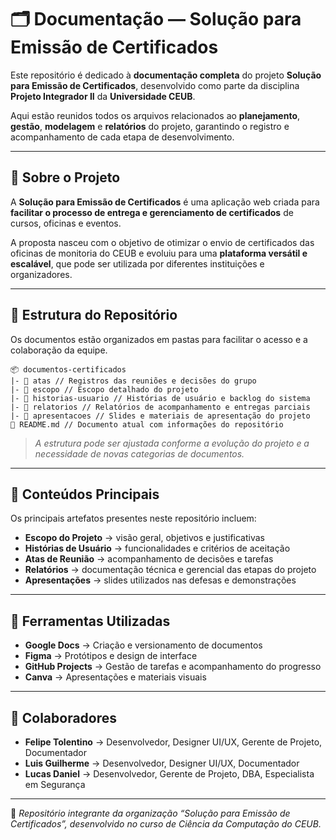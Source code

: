 # 🗂️ Documentação — Solução para Emissão de Certificados

Este repositório é dedicado à **documentação completa** do projeto **Solução para Emissão de Certificados**, desenvolvido como parte da disciplina **Projeto Integrador II** da **Universidade CEUB**.  

Aqui estão reunidos todos os arquivos relacionados ao **planejamento**, **gestão**, **modelagem** e **relatórios** do projeto, garantindo o registro e acompanhamento de cada etapa de desenvolvimento.

---

## 📖 Sobre o Projeto

A **Solução para Emissão de Certificados** é uma aplicação web criada para **facilitar o processo de entrega e gerenciamento de certificados** de cursos, oficinas e eventos.  

A proposta nasceu com o objetivo de otimizar o envio de certificados das oficinas de monitoria do CEUB e evoluiu para uma **plataforma versátil e escalável**, que pode ser utilizada por diferentes instituições e organizadores.

---

## 🧩 Estrutura do Repositório

Os documentos estão organizados em pastas para facilitar o acesso e a colaboração da equipe.

```
📦 documentos-certificados
|- 📂 atas // Registros das reuniões e decisões do grupo
|- 📂 escopo // Escopo detalhado do projeto
|- 📂 historias-usuario // Histórias de usuário e backlog do sistema
|- 📂 relatorios // Relatórios de acompanhamento e entregas parciais
|- 📂 apresentacoes // Slides e materiais de apresentação do projeto
📜 README.md // Documento atual com informações do repositório
```


> *A estrutura pode ser ajustada conforme a evolução do projeto e a necessidade de novas categorias de documentos.*

---

## 🧠 Conteúdos Principais

Os principais artefatos presentes neste repositório incluem:

- **Escopo do Projeto** → visão geral, objetivos e justificativas  
- **Histórias de Usuário** → funcionalidades e critérios de aceitação   
- **Atas de Reunião** → acompanhamento de decisões e tarefas  
- **Relatórios** → documentação técnica e gerencial das etapas do projeto  
- **Apresentações** → slides utilizados nas defesas e demonstrações  

---

## 🧰 Ferramentas Utilizadas

- **Google Docs** → Criação e versionamento de documentos  
- **Figma** → Protótipos e design de interface  
- **GitHub Projects** → Gestão de tarefas e acompanhamento do progresso  
- **Canva** → Apresentações e materiais visuais  

---

## 👥 Colaboradores

- **Felipe Tolentino** → Desenvolvedor, Designer UI/UX, Gerente de Projeto, Documentador  
- **Luis Guilherme** → Desenvolvedor, Designer UI/UX, Documentador  
- **Lucas Daniel** → Desenvolvedor, Gerente de Projeto, DBA, Especialista em Segurança  

---

📘 *Repositório integrante da organização “Solução para Emissão de Certificados”, desenvolvido no curso de Ciência da Computação do CEUB.*
